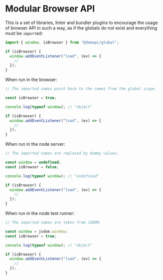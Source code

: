 # Modular Browser API

This is a set of libraries, linter and bundler plugins to encourage the usage
of browser API in such a way, as if the globals do not exist and everything
must be `import`ed:

```javascript
import { window, isBrowser } from "@domapi/global";

if (isBrowser) {
  window.addEventListener("load", (ev) => {
    //
  });
}
```

When run in the browser:

```javascript
// The imported names point back to the names from the global scope.

const isBrowser = true;

console.log(typeof window); // "object"

if (isBrowser) {
  window.addEventListener("load", (ev) => {
    //
  });
}
```

When run in the node server:

```javascript
// The imported names are replaced by dummy values.

const window = undefined;
const isBrowser = false;

console.log(typeof window); // "undefined"

if (isBrowser) {
  window.addEventListener("load", (ev) => {
    //
  });
}
```

When run in the node test runner:

```javascript
// The imported names are taken from JSDOM.

const window = jsdom.window;
const isBrowser = true;

console.log(typeof window); // "object"

if (isBrowser) {
  window.addEventListener("load", (ev) => {
    //
  });
}
```
